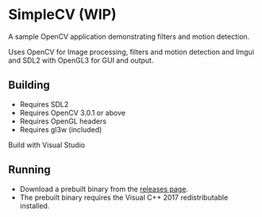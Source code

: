 # SimpleCV (WIP)

A sample OpenCV application demonstrating filters and motion detection.

Uses OpenCV for Image processing, filters and motion detection and Imgui
and SDL2 with OpenGL3 for GUI and output.

## Building
* Requires SDL2
* Requires OpenCV 3.0.1 or above
* Requires OpenGL headers
* Requires gl3w (included)

Build with Visual Studio

## Running
* Download a prebuilt binary from the [releases page](https://github.com/arciel/simple-cv/releases).
* The prebuilt binary requires the Visual C++ 2017 redistributable installed.
